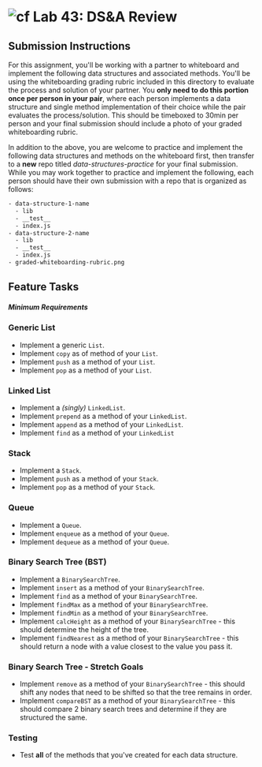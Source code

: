 ![cf](https://i.imgur.com/7v5ASc8.png) Lab 43: DS&A Review
======

## Submission Instructions
For this assignment, you'll be working with a partner to whiteboard and implement the following data structures and associated methods. You'll be using the whiteboarding grading rubric included in this directory to evaluate the process and solution of your partner.  You **only need to do this portion once per person in your pair**, where each person implements a data structure and single method implementation of their choice while the pair evaluates the process/solution.  This should be timeboxed to 30min per person and your final submission should include a photo of your graded whiteboarding rubric.

In addition to the above, you are welcome to practice and implement the following data structures and methods on the whiteboard first, then transfer to a **new** repo titled *data-structures-practice* for your final submission.  While you may work together to practice and implement the following, each person should have their own submission with a repo that is organized as follows:

```bash
- data-structure-1-name
  - lib
  - __test__
  - index.js
- data-structure-2-name
  - lib
  - __test__
  - index.js
- graded-whiteboarding-rubric.png
```

## Feature Tasks
##### Minimum Requirements

### Generic List
* Implement a generic `List`.
* Implement `copy` as of method of your `List`.
* Implement `push` as a method of your `List`.
* Implement `pop` as a method of your `List`.

### Linked List
* Implement a *(singly)* `LinkedList`.
* Implement `prepend` as a method of your `LinkedList`.
* Implement `append` as a method of your `LinkedList`.
* Implement `find` as a method of your `LinkedList`

### Stack
* Implement a `Stack`.
* Implement `push` as a method of your `Stack`.
* Implement `pop` as a method of your `Stack`.

### Queue
* Implement a `Queue`.
* Implement `enqueue` as a method of your `Queue`.
* Implement `dequeue` as a method of your `Queue`.

### Binary Search Tree (BST)
* Implement a `BinarySearchTree`.
* Implement `insert` as a method of your `BinarySearchTree`.
* Implement `find` as a method of your `BinarySearchTree`.
* Implement `findMax` as a method of your `BinarySearchTree`.
* Implement `findMin` as a method of your `BinarySearchTree`.
* Implement `calcHeight` as a method of your `BinarySearchTree` - this should determine the height of the tree.
* Implement `findNearest` as a method of your `BinarySearchTree` - this should return a node with a value closest to the value you pass it.

### Binary Search Tree - Stretch Goals
* Implement `remove` as a method of your `BinarySearchTree` - this should shift any nodes that need to be shifted so that the tree remains in order.
* Implement `compareBST` as a method of your `BinarySearchTree` - this should compare 2 binary search trees and determine if they are structured the same.

### Testing
* Test **all** of the methods that you've created for each data structure.
